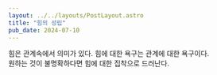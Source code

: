 ```yaml
---
layout: ../../layouts/PostLayout.astro
title: "힘의 성립"
pub_date: 2024-07-10
---
```


힘은 관계속에서 의미가 있다. 힘에 대한 욕구는 관계에 대한 욕구이다.
<br/>
원하는 것이 불명확하다면 힘에 대한 집착으로 드러난다.
